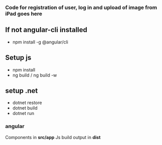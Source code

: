 ### Code for registration of user, log in and upload of image from iPad goes here

## If not angular-cli installed
* npm install -g @angular/cli

## Setup js
* npm install
* ng build / ng build -w

## setup .net
* dotnet restore
* dotnet build
* dotnet run

### angular
Components in **src/app**
Js build output in **dist**
